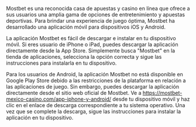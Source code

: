 Mostbet es una reconocida casa de apuestas y casino en línea que ofrece a sus usuarios una amplia gama de opciones de entretenimiento y apuestas deportivas. Para brindar una experiencia de juego óptima, Mostbet ha desarrollado una aplicación móvil para dispositivos iOS y Android.

La aplicación Mostbet es fácil de descargar e instalar en tu dispositivo móvil. Si eres usuario de iPhone o iPad, puedes descargar la aplicación directamente desde la App Store. Simplemente busca "Mostbet" en la tienda de aplicaciones, selecciona la opción correcta y sigue las instrucciones para instalarla en tu dispositivo.

Para los usuarios de Android, la aplicación Mostbet no está disponible en Google Play Store debido a las restricciones de la plataforma en relación a las aplicaciones de juego. Sin embargo, puedes descargar la aplicación directamente desde el sitio web oficial de Mostbet. Ve a https://mostbet-mexico-casino.com/app-iphone-y-android/ desde tu dispositivo móvil y haz clic en el enlace de descarga correspondiente a tu sistema operativo. Una vez que se complete la descarga, sigue las instrucciones para instalar la aplicación en tu dispositivo.
